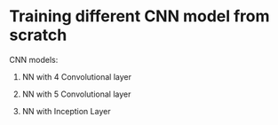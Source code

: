 # Training different CNN model from scratch 

CNN models:

1. NN with 4 Convolutional layer

2. NN with 5 Convolutional layer

3. NN with Inception Layer
